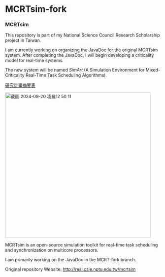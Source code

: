 # MCRTsim-fork
### MCRTsim
This repository is part of my National Science Council Research Scholarship project in Taiwan.

I am currently working on organizing the JavaDoc for the original MCRTsim system.
After completing the JavaDoc, I will begin developing a criticality model for real-time systems.

The new system will be named <em>SimArt</em> (A Simulation Environment for Mixed-Criticality Real-Time Task Scheduling Algorithms).

<a href="ResearchDocuments/研究計畫摘要表(C802).pdf/">研究計畫摘要表</a>

<img width="472" alt="截圖 2024-09-20 凌晨12 50 11" src="https://github.com/user-attachments/assets/4d24749c-14ae-431b-a7d2-24e501b965a1">

MCRTsim is an open-source simulation toolkit for real-time task scheduling and synchronization on multicore processors.

I am primarily working on the JavaDoc in the MCRT-fork branch.

Original repository Website: http://resl.csie.nptu.edu.tw/mcrtsim

